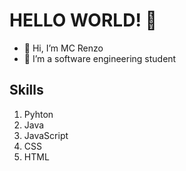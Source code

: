 # HELLO WORLD! 👋
- 👋 Hi, I’m MC Renzo
- 👀 I’m a software engineering student
## Skills
1. Pyhton
2. Java
3. JavaScript
4. CSS
5. HTML

<!---
MCss-18/MCss-18 is a ✨ special ✨ repository because its `README.md` (this file) appears on your GitHub profile.
You can click the Preview link to take a look at your changes.
--->
